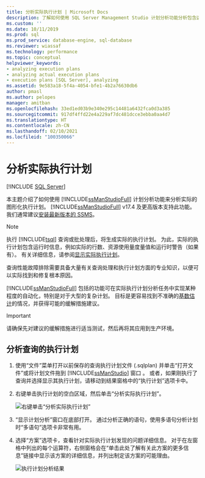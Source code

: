 ```yaml
---
title: 分析实际执行计划 | Microsoft Docs
description: 了解如何使用 SQL Server Management Studio 计划分析功能分析包含运行时信息的实际图形执行计划。
ms.custom: ''
ms.date: 10/11/2019
ms.prod: sql
ms.prod_service: database-engine, sql-database
ms.reviewer: wiassaf
ms.technology: performance
ms.topic: conceptual
helpviewer_keywords:
- analyzing execution plans
- analyzing actual execution plans
- execution plans [SQL Server], analyzing
ms.assetid: 9e583a18-5f4a-4054-bfe1-4b2a76630db6
author: pmasl
ms.author: pelopes
manager: amitban
ms.openlocfilehash: 33ed1ed03b9e340e295c14481a6432fca0d3a385
ms.sourcegitcommit: 917df4ffd22e4a229af7dc481dcce3ebba0aa4d7
ms.translationtype: HT
ms.contentlocale: zh-CN
ms.lasthandoff: 02/10/2021
ms.locfileid: "100350066"
---
```

# <a name="analyze-an-actual-execution-plan"></a>分析实际执行计划

 [!INCLUDE [SQL Server](../../includes/applies-to-version/sqlserver.md)]

本主题介绍了如何使用 [!INCLUDE[ssManStudioFull](../../includes/ssmanstudiofull-md.md)] 计划分析功能来分析实际的图形化执行计划。 [!INCLUDE[ssManStudioFull](../../includes/ssmanstudiofull-md.md)] v17.4 及更高版本支持此功能。 我们通常建议[安装最新版本的 SSMS](../../ssms/download-sql-server-management-studio-ssms.md)。

> [!NOTE]
> 执行 [!INCLUDE[tsql](../../includes/tsql-md.md)] 查询或批处理后，将生成实际的执行计划。 为此，实际的执行计划包含运行时信息，例如实际的行数、资源使用量度量值和运行时警告（如果有）。 有关详细信息，请参阅[显示实际执行计划](../../relational-databases/performance/display-an-actual-execution-plan.md)。
  
查询性能故障排除需要具备大量有关查询处理和执行计划方面的专业知识，以便可以实际找到和修复根本原因。

[!INCLUDE[ssManStudioFull](../../includes/ssmanstudiofull-md.md)] 包括的功能可在实际执行计划分析任务中实现某种程度的自动化，特别是对于大型的复杂计划。 目标是更容易找到不准确的[基数估计](../../relational-databases/performance/cardinality-estimation-sql-server.md)的情况，并获得可能的缓解措施建议。

> [!IMPORTANT]
> 请确保先对建议的缓解措施进行适当测试，然后再将其应用到生产环境。
  
## <a name="to-analyze-an-execution-plan-for-a-query"></a>分析查询的执行计划  
  
1.  使用“文件”菜单打开以前保存的查询执行计划文件 (.sqlplan) 并单击“打开文件”或将计划文件拖到 [!INCLUDE[ssManStudio](../../includes/ssManStudio-md.md)] 窗口 。 或者，如果刚执行了查询并选择显示其执行计划，请移动到结果窗格中的“执行计划”选项卡中。 

2.  右键单击执行计划的空白区域，然后单击“分析实际执行计划”。 

    ![右键单击“分析实际执行计划”](../../relational-databases/performance/media/plananalysismenuoption.png "右键单击“分析实际执行计划”")   

3.  “显示计划分析”窗口在底部打开。 通过分析正确的语句，使用多语句分析计划时“多语句”选项卡非常有用。

4.  选择“方案”选项卡，查看针对实际执行计划发现的问题详细信息。 对于在左窗格中列出的每个运算符，右侧窗格会在“单击此处了解有关此方案的更多信息”链接中显示该方案的详细信息，并列出制定该方案的可能理由。

    ![执行计划分析结果](../../relational-databases/performance/media/plananalysis-scenarios.png "执行计划分析结果") 
